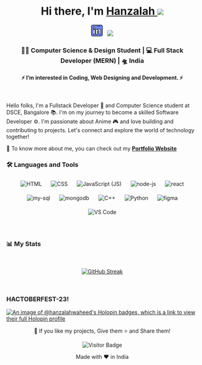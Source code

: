 <!--
**hanzalahwaheed/hanzalahwaheed** is a ✨ _special_ ✨ repository because its `README.md` (this file) appears on your GitHub profile.

Here are some ideas to get you started:

- 🔭 I’m currently working on ...
- 🌱 I’m currently learning ...
- 👯 I’m looking to collaborate on ...
- 🤔 I’m looking for help with ...
- 💬 Ask me about ...
- 📫 How to reach me: ...
- 😄 Pronouns: ...
- ⚡ Fun fact: ...
-->

<div align="center">
   <h1>Hi there, I'm <a href="https://github.com/hanzalahwaheed/">Hanzalah </a><img src="https://media.giphy.com/media/hvRJCLFzcasrR4ia7z/giphy.gif" width="25px"></h1>
</div>

<p align="center">
   <a href="https://www.linkedin.com/in/hanzalah-waheed-b16456231/"><img height="30" src="https://raw.githubusercontent.com/8bithemant/8bithemant/master/linkedin.png?raw=true"></a>&nbsp;&nbsp;
   <a href="https://twitter.com/waheed_hanzalah"><img height="30" src="https://img.freepik.com/free-vector/new-2023-twitter-x-logo-black-background_1017-45423.jpg"></a>
</p>

<div align="center">
   <h3> 👩‍💻 Computer Science & Design Student | 💻 Full Stack Developer (MERN) | 🛸 India  </h3>
   <h4>⚡ I’m interested in Coding, Web Designing and Development. ⚡</h4>
</div>

<br>

<p>
Hello folks, I'm a Fullstack Developer 🚀 and Computer Science student at DSCE, Bangalore 📚. I'm on my journey to become a skilled Software Developer ⚙️. I'm passionate about Anime 🎮 and love building and contributing to projects. Let's connect and explore the world of technology together!
   
🔗 To know more about me, you can check out my <a href="https://hanzalahwaheed.github.io/my-portfolio/"> **Portfolio Website** </a>
</p>

### 🛠️ Languages and Tools
<p align="center">
  <img src="https://img.icons8.com/color/96/000000/html-5.png" alt="HTML" style="margin: 10px;">
  <img src="https://img.icons8.com/color/96/000000/css3.png" alt="CSS" style="margin: 10px;">
  <img src="https://img.icons8.com/color/96/000000/javascript.png" alt="JavaScript (JS)" style="margin: 10px;">
  <img src="https://img.icons8.com/fluency/96/000000/node-js.png" alt="node-js" style="margin: 10px;"/>
  <img src="https://img.icons8.com/officel/96/000000/react.png" alt="react" style="margin: 10px;"/>
   <img src="https://img.icons8.com/color/96/000000/my-sql.png" alt="my-sql" style="margin: 10px;"/>
   <img  src="https://img.icons8.com/color/96/000000/mongodb.png" alt="mongodb" style="margin: 10px;"/>
  <img src="https://img.icons8.com/color/96/000000/c-plus-plus-logo.png" alt="C++" style="margin: 10px;">
  <img src="https://img.icons8.com/color/96/000000/python.png" alt="Python" style="margin: 10px;">
   <img src="https://img.icons8.com/fluency/96/000000/figma.png" alt="figma" style="margin: 10px;"/>
  <img src="https://img.icons8.com/color/96/000000/visual-studio-code-2019.png" alt="VS Code" style="margin: 10px;">
</p>
<br>

### 📊 My Stats 
<br><div align="center">

[![GitHub Streak](https://github-readme-streak-stats-dun-ten.vercel.app?user=hanzalahwaheed&theme=radical&hide_border=true)](https://git.io/streak-stats)

</div>
<br>

### HACTOBERFEST-23!   
[![An image of @hanzalahwaheed's Holopin badges, which is a link to view their full Holopin profile](https://holopin.me/hanzalahwaheed)](https://holopin.io/@hanzalahwaheed)
<!--
### 🔨 Check out my recent pull requests
-->

<!--
### 🚀  Check out my projects
-->

<div align="center">
  
<p align="center">💙 If you like my projects, Give them ⭐ and Share them!</p>

<div align="center">
  
![Visitor Badge](https://visitor-badge.laobi.icu/badge?page_id=hanzalahwaheed.visitor-badge&left_color=Purple&right_color=#e754808)  

</div>

<p align="center">Made with ❤️ in India</p>
